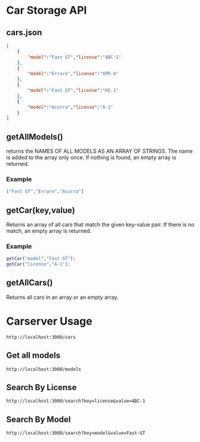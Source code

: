 # Car Storage API
## cars.json
```json
[
    {
        "model":"Fast GT","license":"ABC-1"
    },
    {
        "model":"Errare","license":"XPR-4"
    },
    {
        "model":"Fast GT","license":"HI-1"
    },
    {
        "model":"Acurra","license":"A-1"
    }
]
```

## **getAllModels()** 
returns the NAMES OF ALL MODELS AS AN ARRAY OF STRINGS. The name is added to the array only once. If nothing is found, an empty array is returned.

### Example

```json
["Fast GT","Errare","Acurra"]
```

## __getCar(key,value)__

Returns an array of all cars that match the given key-value pair.
If there is no match, an empty array is returned.

### Example
```js
getCar("model","Fast GT");
getCar("license","A-1");
```

## __getAllCars()__
Returns all cars in an array or an empty array.

# Carserver Usage
```
http://localhost:3000/cars
```

## Get all models
```
http://localhost:3000/models
```

## Search By License
```
http://localhost:3000/search?key=license&value=ABC-1
```
## Search By Model
```
http://localhost:3000/search?key=model&value=Fast-GT
```